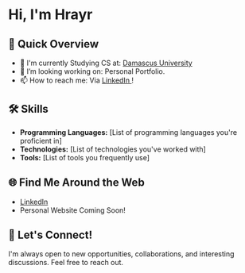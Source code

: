 # Hi, I'm Hrayr

## 🚀 Quick Overview

- 🔭 I'm currently Studying CS at: [Damascus University](https://www.damascusuniversity.edu.sy/index.php?lang=2)
- 🔨 I’m looking working on: Personal Portfolio. 
- 📫 How to reach me: Via [ LinkedIn ](https://www.linkedin.com/in/hrayr-derbedrossian/) ! 


## 🛠️ Skills

- **Programming Languages:** [List of programming languages you're proficient in]
- **Technologies:** [List of technologies you've worked with]
- **Tools:** [List of tools you frequently use]

## 🌐 Find Me Around the Web

- [ LinkedIn ](https://www.linkedin.com/in/hrayr-derbedrossian/)
- Personal Website Coming Soon!


## 🤝 Let's Connect!

I'm always open to new opportunities, collaborations, and interesting discussions. Feel free to reach out.
